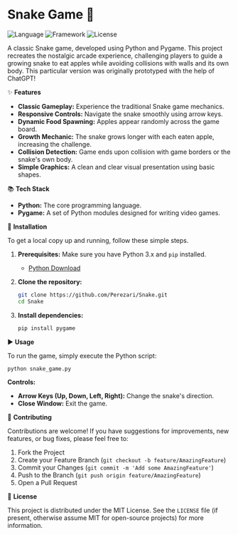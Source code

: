 # Snake Game 🐍

![Language](https://img.shields.io/badge/language-Python-blue.svg)
![Framework](https://img.shields.io/badge/framework-Pygame-green.svg)
![License](https://img.shields.io/badge/license-MIT-green.svg)

A classic Snake game, developed using Python and Pygame. This project recreates the nostalgic arcade experience, challenging players to guide a growing snake to eat apples while avoiding collisions with walls and its own body. This particular version was originally prototyped with the help of ChatGPT!

✨ **Features**

*   **Classic Gameplay:** Experience the traditional Snake game mechanics.
*   **Responsive Controls:** Navigate the snake smoothly using arrow keys.
*   **Dynamic Food Spawning:** Apples appear randomly across the game board.
*   **Growth Mechanic:** The snake grows longer with each eaten apple, increasing the challenge.
*   **Collision Detection:** Game ends upon collision with game borders or the snake's own body.
*   **Simple Graphics:** A clean and clear visual presentation using basic shapes.

📚 **Tech Stack**

*   **Python:** The core programming language.
*   **Pygame:** A set of Python modules designed for writing video games.

🚀 **Installation**

To get a local copy up and running, follow these simple steps.

1.  **Prerequisites:**
    Make sure you have Python 3.x and `pip` installed.
    *   [Python Download](https://www.python.org/downloads/)

2.  **Clone the repository:**

    ```bash
    git clone https://github.com/Perezari/Snake.git
    cd Snake
    ```

3.  **Install dependencies:**

    ```bash
    pip install pygame
    ```

▶️ **Usage**

To run the game, simply execute the Python script:

```bash
python snake_game.py
```

**Controls:**

*   **Arrow Keys (Up, Down, Left, Right):** Change the snake's direction.
*   **Close Window:** Exit the game.

🤝 **Contributing**

Contributions are welcome! If you have suggestions for improvements, new features, or bug fixes, please feel free to:

1.  Fork the Project
2.  Create your Feature Branch (`git checkout -b feature/AmazingFeature`)
3.  Commit your Changes (`git commit -m 'Add some AmazingFeature'`)
4.  Push to the Branch (`git push origin feature/AmazingFeature`)
5.  Open a Pull Request

📝 **License**

This project is distributed under the MIT License. See the `LICENSE` file (if present, otherwise assume MIT for open-source projects) for more information.